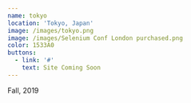 ```yaml
---
name: tokyo
location: 'Tokyo, Japan'
image: /images/tokyo.png
image: /images/Selenium Conf London purchased.png
color: 1533A0
buttons:
  - link: '#'
    text: Site Coming Soon
---
```

Fall, 2019